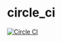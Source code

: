 # circle_ci

[![Circle CI](https://circleci.com/gh/forcg3207/circle_ci.svg?style=svg)](https://circleci.com/gh/forcg3207/circle_ci)
